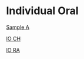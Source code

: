 # Individual Oral

[Sample A](%2F.files%2FSample%20A)

[IO CH](%2F.files%2FIO%20Ch)

[IO RA](%2F.files%2FIO%20Ra)
